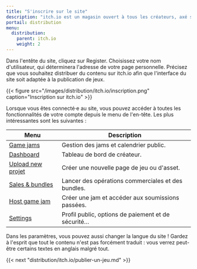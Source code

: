 ```yaml
---
title: "S'inscrire sur le site"
description: "itch.io est un magasin ouvert à tous les créateurs, axé sur les jeux indépendants. Tout le monde peut devenir vendeur, concevoir ses pages et publier son contenu."
portail: distribution
menu:
  distribution:
    parent: itch.io
    weight: 2
---
```


Dans l'entête du site, cliquez sur Register. Choisissez votre nom d'utilisateur, qui déterminera l'adresse de votre page personnelle. Précisez que vous souhaitez distribuer du contenu sur itch.io afin que l'interface du site soit adaptée à la publication de jeux.

{{< figure src="/images/distribution/itch.io/inscription.png" caption="Inscription sur itch.io" >}}

Lorsque vous êtes connecté·e au site, vous pouvez accéder à toutes les fonctionnalités de votre compte depuis le menu de l'en-tête. Les plus intéressantes sont les suivantes :

Menu                                                 | Description
-----------------------------------------------------|-------------
[Game jams](https://itch.io/jams)                    | Gestion des jams et calendrier public.
[Dashboard](https://itch.io/dashboard)               | Tableau de bord de créateur.
[Upload new projet](https://itch.io/game/new)        | Créer une nouvelle page de jeu ou d'asset.
[Sales & bundles](https://itch.io/dashboard/sales)   | Lancer des opérations commerciales et des bundles.
[Host game jam](https://itch.io/dashboard/jams)      | Créer une jam et accéder aux soumissions passées.
[Settings](https://itch.io/user/settings)            | Profil public, options de paiement et de sécurité…

Dans les paramètres, vous pouvez aussi changer la langue du site ! Gardez à l'esprit que tout le contenu n'est pas forcément traduit : vous verrez peut-être certains textes en anglais malgré tout.

{{< next "distribution/itch.io/publier-un-jeu.md" >}}